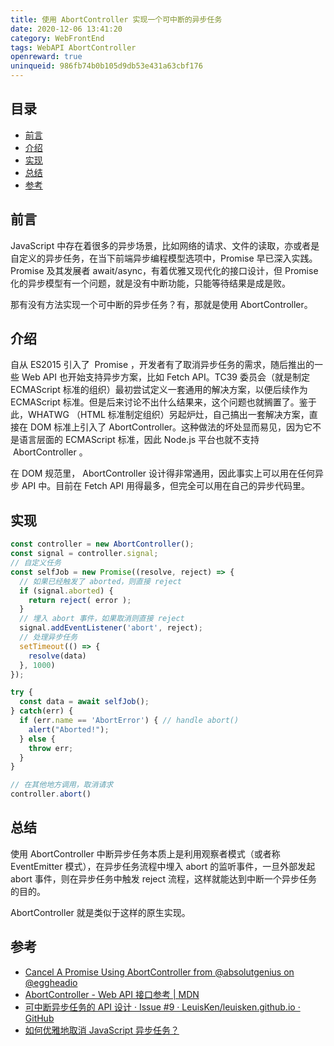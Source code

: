 ```yaml
---
title: 使用 AbortController 实现一个可中断的异步任务
date: 2020-12-06 13:41:20
category: WebFrontEnd
tags: WebAPI AbortController
openreward: true
uninqueid: 986fb74b0b105d9db53e431a63cbf176
---
```


## 目录

<!-- toc -->

- [前言](#前言)
- [介绍](#介绍)
- [实现](#实现)
- [总结](#总结)
- [参考](#参考)

<!-- tocstop -->

## 前言

JavaScript 中存在着很多的异步场景，比如网络的请求、文件的读取，亦或者是自定义的异步任务，在当下前端异步编程模型选项中，Promise 早已深入实践。Promise 及其发展者 await/async，有着优雅又现代化的接口设计，但 Promise 化的异步模型有一个问题，就是没有中断功能，只能等待结果是成是败。

那有没有方法实现一个可中断的异步任务？有，那就是使用 AbortController。

## 介绍

自从 ES2015 引入了  Promise ，开发者有了取消异步任务的需求，随后推出的一些 Web API 也开始支持异步方案，比如 Fetch API。TC39 委员会（就是制定 ECMAScript 标准的组织）最初尝试定义一套通用的解决方案，以便后续作为 ECMAScript 标准。但是后来讨论不出什么结果来，这个问题也就搁置了。鉴于此，WHATWG （HTML 标准制定组织）另起炉灶，自己搞出一套解决方案，直接在 DOM 标准上引入了 AbortController。这种做法的坏处显而易见，因为它不是语言层面的 ECMAScript 标准，因此 Node.js 平台也就不支持  AbortController 。

在 DOM 规范里， AbortController 设计得非常通用，因此事实上可以用在任何异步 API 中。目前在 Fetch API 用得最多，但完全可以用在自己的异步代码里。

## 实现

```js
const controller = new AbortController();
const signal = controller.signal;
// 自定义任务
const selfJob = new Promise((resolve, reject) => {
  // 如果已经触发了 aborted，则直接 reject
  if (signal.aborted) {
    return reject( error );
  }
  // 埋入 abort 事件，如果取消则直接 reject
  signal.addEventListener('abort', reject);
  // 处理异步任务
  setTimeout(() => {
    resolve(data)
  }, 1000)
});

try {
  const data = await selfJob();
} catch(err) {
  if (err.name == 'AbortError') { // handle abort()
    alert("Aborted!");
  } else {
    throw err;
  }
}

// 在其他地方调用，取消请求
controller.abort()
```

## 总结

使用 AbortController 中断异步任务本质上是利用观察者模式（或者称 EventEmitter 模式），在异步任务流程中埋入 abort 的监听事件，一旦外部发起 abort 事件，则在异步任务中触发 reject 流程，这样就能达到中断一个异步任务的目的。

AbortController 就是类似于这样的原生实现。

## 参考

+ [Cancel A Promise Using AbortController from @absolutgenius on @eggheadio](https://egghead.io/lessons/react-cancel-a-promise-using-abortcontroller)
+ [AbortController - Web API 接口参考 | MDN](https://developer.mozilla.org/zh-CN/docs/Web/API/FetchController)
+ [可中断异步任务的 API 设计 · Issue #9 · LeuisKen/leuisken.github.io · GitHub](https://github.com/LeuisKen/leuisken.github.io/issues/9)
+ [如何优雅地取消 JavaScript 异步任务？](https://juejin.cn/post/6844904098672672782)
